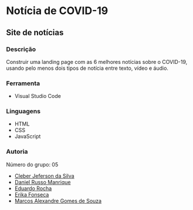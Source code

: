 # Notícia de COVID-19

## Site de notícias

### Descrição

Construir uma landing page com as 6 melhores notícias sobre o COVID-19, usando pelo menos dois tipos de notícia entre texto, vídeo e áudio.

### Ferramenta
- Visual Studio Code

### Linguagens
- HTML</br>
- CSS</br>
- JavaScript</br>

### Autoria
Número do grupo: 05

- [Cleber Jeferson da Silva ](https://github.com/cleberjf)
- [Daniel Russo Manrique](https://github.com/danrusman/)
- [Eduardo Rocha](https://github.com/syaoranea)
- [Erika Fonseca]()
- [Marcos Alexandre Gomes de Souza ](https://github.com/marcosalexandre100)
